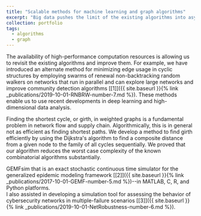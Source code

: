 ```yaml
---
title: "Scalable methods for machine learning and graph algorithms"
excerpt: "Big data pushes the limit of the existing algorithms into asymptotic realms. We develop algorithms to keep up with the size of data! "
collection: portfolio
tags:
  - algorithms
  - graph
---
```

The availability of high-performance computation resources is allowing us to revisit the existing algorithms and improve them. For example, we have introduced an alternate method for minimizing edge usage in cyclic structures by employing swarms of renewal non-backtracking random walkers on networks that run in parallel and can explore large networks and improve community detection algorithms [[1]]({{ site.baseurl }}{% link _publications/2019-10-01-RNBRW-number-7.md %}). These methods enable us to use recent developments in deep learning and high-dimensional data analysis. 

Finding the shortest cycle, or girth, in weighted graphs is a fundamental problem in network flow and supply chain.  Algorithmically, this is in general not as efficient as  finding shortest paths. We develop a method to find girth efficiently by using the Dijkstra's algorithm to find a composite distance from a given node to the  family of all cycles sequentially. We proved that our algorithm reduces the worst case complexity of the known combinatorial algorithms substantially.



GEMFsim that is an exact  stochastic  continuous time simulator for the generalized epidemic modeling framework [[2]]({{ site.baseurl }}{% link _publications/2017-10-01-GEMF-number-5.md %})--in MATLAB, C, R, and Python platforms.  
I also assisted in developing a simulation tool for assessing the behavior of cybersecurity networks in multiple-failure scenarios [[3]]({{ site.baseurl }}{% link _publications/2019-10-01-NetRobustness-number-6.md %}).


